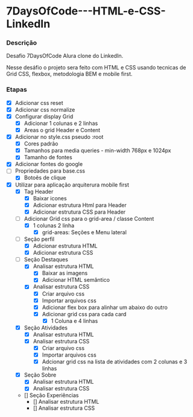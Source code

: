 # 7DaysOfCode---HTML-e-CSS-LinkedIn

### Descrição 
Desafio 7DaysOfCode Alura clone do LinkedIn.

Nesse desáfio o projeto sera feito com HTML e CSS usando tecnicas de Grid CSS, flexbox, metodologia BEM e mobile first.
### Etapas
- [x] Adicionar css reset
- [x] Adicionar css normalize
- [x] Configurar display Grid
    - [x] Adicionar 1 colunas e 2 linhas
    - [x] Areas o grid Header e Content
- [x] Adicionar no style.css pseudo :root
    - [x] Cores padrão
    - [x] Tamanhos para media queries - min-width 768px e 1024px
    - [x] Tamanho de fontes
- [x] Adicionar fontes do google
- [ ] Propriedades para base.css
    - [x] Botoẽs de clique
- [x] Utilizar para aplicação arquiterura mobile first
    - [x] Tag Header 
        - [x] Baixar icones
        - [x] Adicionar estrutura Html para Header
        - [x] Adicionar estrutura CSS para Header
    - [ ] Adicionar Grid css para o grid-area / classe Content
        - [x] 1 colunas 2 linha
            - [x] grid-areas: Seções e Menu lateral
    - [ ] Seção perfil
        - [x] Adicionar estrutura HTML
        - [x] Adicionar estrutura CSS
    - [ ] Seção Destaques
        - [x] Analisar estrutura HTML
            - [x] Baixar as imagens
            - [x] Adicionar HTML semântico
        - [x] Analisar estrutura CSS
            - [x] Criar arquivo css
            - [x] Importar arquivos css
            - [x] Adicionar flex box para alinhar um abaixo do outro
            - [x] Adicionar grid css para cada card
                - [x] 1 Coluna e 4 linhas
    - [x] Seção Atividades
        - [x] Analisar estrutura HTML
        - [x] Analisar estrutura CSS
            - [x] Criar arquivo css
            - [x] Importar arquivos css
            - [x] Adcionar grid css na lista de atividades com 2 colunas e 3 linhas
    - [x] Seção Sobre
        - [x] Analisar estrutura HTML
        - [x] Analisar estrutura CSS
    - [] Seção Experiências
        - [] Analisar estrutura HTML
        - [] Analisar estrutura CSS
    



